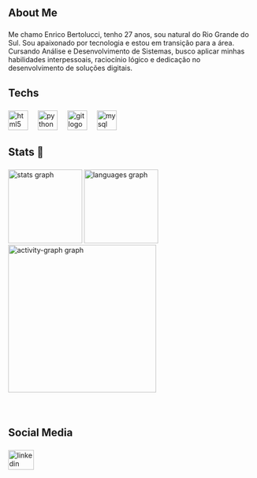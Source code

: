 <h2 align="left">About Me</h2>

###

<p align="left">Me chamo Enrico Bertolucci, tenho 27 anos, sou natural do Rio Grande do Sul. Sou apaixonado por tecnologia e estou em transição para a área. Cursando Análise e Desenvolvimento de Sistemas, busco aplicar minhas habilidades interpessoais, raciocínio lógico e dedicação no desenvolvimento de soluções digitais.</p>

###

<h2 align="left">Techs</h2>

###

<div align="left">
  <img src="https://skillicons.dev/icons?i=html" height="40" alt="html5 logo"  />
  <img width="12" />
  <img src="https://cdn.jsdelivr.net/gh/devicons/devicon/icons/python/python-original.svg" height="40" alt="python logo"  />
  <img width="12" />
  <img src="https://cdn.jsdelivr.net/gh/devicons/devicon/icons/git/git-original.svg" height="40" alt="git logo"  />
  <img width="12" />
  <img src="https://cdn.jsdelivr.net/gh/devicons/devicon/icons/mysql/mysql-original.svg" height="40" alt="mysql logo"  />
</div>

###

<h2 align="left">Stats 🚀</h2>

###

<div align="left">
  <img src="https://github-readme-stats.vercel.app/api?username=EnricoBertolucci&hide_title=false&hide_rank=false&show_icons=true&include_all_commits=true&count_private=true&disable_animations=false&theme=tokyonight&locale=en&hide_border=false&order=1" height="150" alt="stats graph"  />
  <img src="https://github-readme-stats.vercel.app/api/top-langs?username=EnricoBertolucci&locale=en&hide_title=false&layout=compact&card_width=320&langs_count=5&theme=tokyonight&hide_border=false&order=2" height="150" alt="languages graph"  />
  <img src="https://github-readme-activity-graph.vercel.app/graph?username=EnricoBertolucci&radius=16&theme=tokyo-night&area=true&order=5" height="300" alt="activity-graph graph"  />
</div>

###

<br clear="both">

<h2 align="left">Social Media</h2>

###

<div align="left">
  <a href="www.linkedin.com/in/enrico-bertolucci" target="_blank">
    <img src="https://raw.githubusercontent.com/maurodesouza/profile-readme-generator/master/src/assets/icons/social/linkedin/default.svg" width="52" height="40" alt="linkedin logo"  />
  </a>
</div>

###